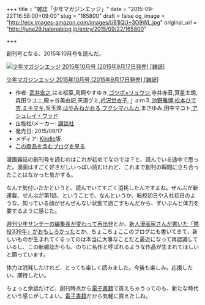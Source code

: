 +++
title = "雑誌「少年マガジンエッジ」"
date = "2015-09-22T16:58:00+09:00"
slug = "165800"
draft = false
og_image = "http://ecx.images-amazon.com/images/I/61lQU+3O9WL.jpg"
original_url = "http://june29.hatenablog.jp/entry/2015/09/22/165800"

+++

<p>創刊号となる、2015年10月号を読んだ。</p>

<p></p>
<div class="hatena-asin-detail">
<a href="http://www.amazon.co.jp/exec/obidos/ASIN/B015CEU3QO/cameralady-22/"><img src="http://ecx.images-amazon.com/images/I/61lQU%2B3O9WL._SL160_.jpg" class="hatena-asin-detail-image" alt="少年マガジンエッジ 2015年10月号 [2015年9月17日発売] [雑誌]" title="少年マガジンエッジ 2015年10月号 [2015年9月17日発売] [雑誌]"></a><div class="hatena-asin-detail-info">
<p class="hatena-asin-detail-title"><a href="http://www.amazon.co.jp/exec/obidos/ASIN/B015CEU3QO/cameralady-22/">少年マガジンエッジ 2015年10月号 [2015年9月17日発売] [雑誌]</a></p>
<ul>
<li>
<span class="hatena-asin-detail-label">作者:</span> <a class="keyword" href="http://d.hatena.ne.jp/keyword/%C9%F0%B0%E6%B9%A8%C7%B7">武井宏之</a>,はる桜菜,鳥飼やすゆき,<a class="keyword" href="http://d.hatena.ne.jp/keyword/%A5%B4%A5%C4%A5%DC%A1%DF%A5%EA%A5%E5%A5%A6%A5%B8">ゴツボ×リュウジ</a>,寺井赤音,箕星太朗,森田ウユニ,殿ヶ谷美由記,天道グミ,<a class="keyword" href="http://d.hatena.ne.jp/keyword/%B6%DE%C2%F4%C0%A4%B0%E1%BB%D2">衿沢世衣子</a>,ｊａｍ３,<a class="keyword" href="http://d.hatena.ne.jp/keyword/%C3%D3%CC%EE%B2%ED%C7%EE">池野雅博</a>,<a class="keyword" href="http://d.hatena.ne.jp/keyword/%BE%BE%CB%DC%A4%D2%A4%C7%B5%C8">松本ひで吉</a>,<a class="keyword" href="http://d.hatena.ne.jp/keyword/%A5%DF%A5%AD%A5%DE%A5%AD">ミキマキ</a>,児玉潤,<a class="keyword" href="http://d.hatena.ne.jp/keyword/%A4%CF%A4%E4%A4%DF%A4%CD%A4%AB%A4%AA%A4%EB">はやみねかおる</a>,<a class="keyword" href="http://d.hatena.ne.jp/keyword/%A5%D5%A5%AF%A5%B7%A5%DE%A5%CF%A5%EB%A5%AB">フクシマハルカ</a>,まさゆみ,田中マコト,<a class="keyword" href="http://d.hatena.ne.jp/keyword/%A5%A2%A5%B7%A5%E5%A5%EC%A5%A4%A1%A6%A5%A6%A5%C3%A5%C9">アシュレイ・ウッド</a>
</li>
<li>
<span class="hatena-asin-detail-label">出版社/メーカー:</span> <a class="keyword" href="http://d.hatena.ne.jp/keyword/%B9%D6%C3%CC%BC%D2">講談社</a>
</li>
<li>
<span class="hatena-asin-detail-label">発売日:</span> 2015/09/17</li>
<li>
<span class="hatena-asin-detail-label">メディア:</span> <a class="keyword" href="http://d.hatena.ne.jp/keyword/Kindle">Kindle</a>版</li>
<li><a href="http://d.hatena.ne.jp/asin/B015CEU3QO/cameralady-22" target="_blank">この商品を含むブログを見る</a></li>
</ul>
</div>
<div class="hatena-asin-detail-foot"></div>
</div>

<p>漫画雑誌の創刊号を読むのはこれが初めてなのでは？と、読んでいる途中で思った。漫画はすごく好きだしいっぱい読むけれど、これまで創刊の瞬間に立ち合ったことはなかった気がする。</p>

<p>なんで気付いたかというと、読んでいてすごく消耗したんですよね。ぜんぶが新連載、ぜんぶが第1話、ということで、なんというか、転校初日や入社初日のような、知っている顔がぜんぜんない状態で過ごすもんだから、ずいぶんと体力を要するように感じた。</p>

<p><a href="http://june29.hatenablog.jp/entry/2015/08/22/162302" title="週刊少年サンデー特集、新編集長・市原武法インタビュー (1/3) - コミックナタリー Power Pushnatalie.mu 上記エントリを興味深く読んだ。新しく市原武法さんという方が編集長になったとのこと。プロフィールを見たら「あだち充、田辺イエロウ、モリタイシらを担当」って書いてある。それはすごいな…！特にぼく…">週刊少年サンデーの編集長が変わって再出発</a>とか、<a href="http://june29.hatenablog.jp/entry/2015/09/13/102708" title="全4巻。完走しました。 懲役339年（４） (少年サンデーコミックス)作者: 伊勢ともか出版社/メーカー: 小学館発売日: 2015/08/12メディア: Kindle版この商品を含むブログを見る 転生が信じられている、とある国が舞台。大罪人「ハロー」は、懲役339年を言い渡される。当然、刑期を終える前に生涯が終わって…">新人漫画家さんが書いた「懲役339年」がおもしろかった</a>とか、ちょこちょここのブログにも書いてきて、新しいものが生まれてくるってのは本当に大事なことだと最近になって再認識しているし、この新雑誌からも、のちに名作と呼ばれるような作品が生まれてほしいと願っています。</p>

<p>体力は消耗したけれど、とっても楽しく読みました。今後も楽しみ。応援したい、期待したい。</p>

<p>ちょっと余談だけど、創刊時点から<a class="keyword" href="http://d.hatena.ne.jp/keyword/%C5%C5%BB%D2%BD%F1%C0%D2">電子書籍</a>で買えちゃうってのも、新たな時代という感じがしてよい。<a class="keyword" href="http://d.hatena.ne.jp/keyword/%C5%C5%BB%D2%BD%F1%C0%D2">電子書籍</a>だから気軽に買えたしね。</p>